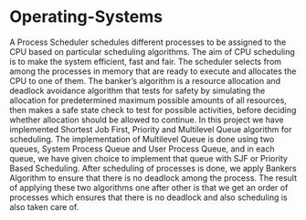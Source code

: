 # Operating-Systems
A Process Scheduler schedules different processes to be assigned to the CPU based on particular scheduling algorithms. The aim of CPU scheduling is to make the system efficient, fast and fair. The scheduler selects from among the processes in memory that are ready to execute and allocates the CPU to one of them. The banker’s algorithm is a resource allocation and deadlock avoidance algorithm that tests for safety by simulating the allocation for predetermined maximum possible amounts of all resources, then makes a safe state check to test for possible activities, before deciding whether allocation should be allowed to continue. In this project we have implemented Shortest Job First, Priority and Multilevel Queue algorithm for scheduling. The implementation of Multilevel Queue is done using two queues, System Process Queue and User Process Queue, and in each queue, we have given choice to implement that queue with SJF or Priority Based Scheduling. After scheduling of processes is done, we apply Bankers Algorithm to ensure that there is no deadlock among the process. The result of applying these two algorithms one after other is that we get an order of processes which ensures that there is no deadlock and also scheduling is also taken care of.
